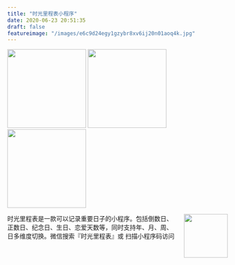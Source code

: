 ```yaml
---
title: "时光里程表小程序"
date: 2020-06-23 20:51:35
draft: false
featureimage: "/images/e6c9d24egy1gzybr8xv6ij20n01aoq4k.jpg"
---
```



<div class="photos-row">
  <img src="../images/e6c9d24egy1gzybr8xv6ij20n01aoq4k.jpg" width="180" />
  <img src="../images/e6c9d24egy1gzybr8ks9dj20n01at75p.jpg" width="180" />
  <img src="../images/e6c9d24egy1gzybr81zafj20n01bd40n.jpg" width="180" />
</div>
<div><p style="float: right; margin-left: 20px">
 <img src="../images/008i3skNgy1gynquz4rdnj309k09kmxa.jpg" width="100" />
</p>
</div>

时光里程表是一款可以记录重要日子的小程序。包括倒数日、正数日、纪念日、生日、恋爱天数等，同时支持年、月、周、日多维度切换。微信搜索『时光里程表』或 扫描小程序码访问

